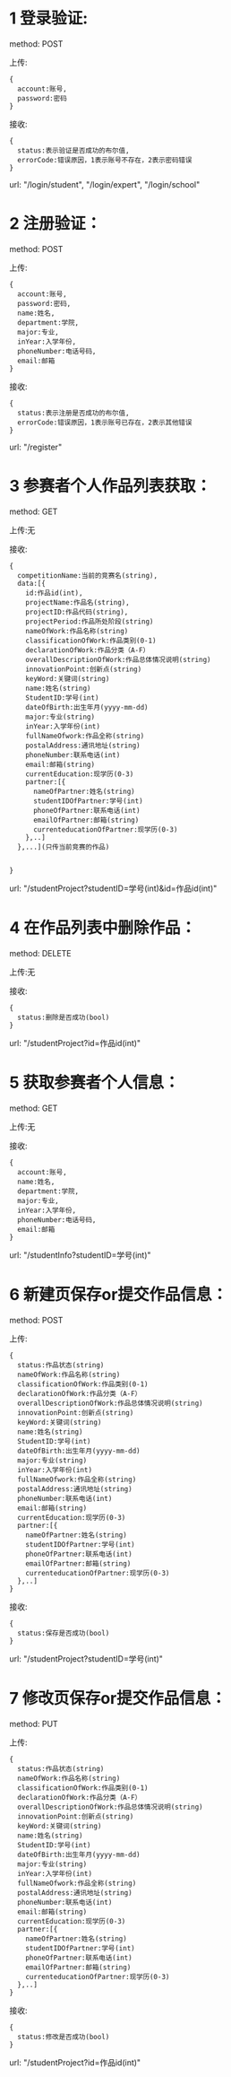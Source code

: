 # 1 登录验证:

  method: POST

  上传:
  
    {
      account:账号,
      password:密码
    }
  
  接收:
  
    {
      status:表示验证是否成功的布尔值,
      errorCode:错误原因，1表示账号不存在，2表示密码错误
    }	
  
  url: "/login/student", "/login/expert", "/login/school"
  
# 2 注册验证：

  method: POST

  上传:
  
    {
      account:账号,
      password:密码,
      name:姓名,
      department:学院,
      major:专业,
      inYear:入学年份,
      phoneNumber:电话号码,
      email:邮箱
    }	
  
  接收:
  
    {
      status:表示注册是否成功的布尔值,
      errorCode:错误原因，1表示账号已存在，2表示其他错误
    }	
  
  url: "/register"

# 3 参赛者个人作品列表获取：

  method: GET

  上传:无
  
  接收:
  
    {
      competitionName:当前的竞赛名(string),
      data:[{
        id:作品id(int),
        projectName:作品名(string),
        projectID:作品代码(string),
        projectPeriod:作品所处阶段(string)
        nameOfWork:作品名称(string)
        classificationOfWork:作品类别(0-1)
        declarationOfWork:作品分类（A-F）
        overallDescriptionOfWork:作品总体情况说明(string)
        innovationPoint:创新点(string)
        keyWord:关键词(string)
        name:姓名(string)
        StudentID:学号(int)
        dateOfBirth:出生年月(yyyy-mm-dd)
        major:专业(string)
        inYear:入学年份(int)
        fullNameOfwork:作品全称(string)
        postalAddress:通讯地址(string)
        phoneNumber:联系电话(int)
        email:邮箱(string)
        currentEducation:现学历(0-3)
        partner:[{
          nameOfPartner:姓名(string)
          studentIDOfPartner:学号(int)
          phoneOfPartner:联系电话(int)
          emailOfPartner:邮箱(string)
          currenteducationOfPartner:现学历(0-3)
        },..]
      },...](只传当前竞赛的作品)
      
      
    }	
  
  url: "/studentProject?studentID=学号(int)&id=作品id(int)"
  
  # 4 在作品列表中删除作品：

  method: DELETE

  上传:无
  
  接收:
  
    {
      status:删除是否成功(bool)
    }	
  
  url: "/studentProject?id=作品id(int)"
  
  # 5 获取参赛者个人信息：

  method: GET

  上传:无
  
  接收:
  
    {
      account:账号,
      name:姓名,
      department:学院,
      major:专业,
      inYear:入学年份,
      phoneNumber:电话号码,
      email:邮箱
    }	
  
  url: "/studentInfo?studentID=学号(int)"
  
  # 6 新建页保存or提交作品信息：

  method: POST

  上传:
  
    {
      status:作品状态(string)
      nameOfWork:作品名称(string)
      classificationOfWork:作品类别(0-1)
      declarationOfWork:作品分类（A-F）
      overallDescriptionOfWork:作品总体情况说明(string)
      innovationPoint:创新点(string)
      keyWord:关键词(string)
      name:姓名(string)
      StudentID:学号(int)
      dateOfBirth:出生年月(yyyy-mm-dd)
      major:专业(string)
      inYear:入学年份(int)
      fullNameOfwork:作品全称(string)
      postalAddress:通讯地址(string)
      phoneNumber:联系电话(int)
      email:邮箱(string)
      currentEducation:现学历(0-3)
      partner:[{
        nameOfPartner:姓名(string)
        studentIDOfPartner:学号(int)
        phoneOfPartner:联系电话(int)
        emailOfPartner:邮箱(string)
        currenteducationOfPartner:现学历(0-3)
      },..]
    }	
  
  接收:
   
    {
      status:保存是否成功(bool)
    }	
  
  url: "/studentProject?studentID=学号(int)"
  
  # 7 修改页保存or提交作品信息：

  method: PUT

  上传:
  
    {
      status:作品状态(string)
      nameOfWork:作品名称(string)
      classificationOfWork:作品类别(0-1)
      declarationOfWork:作品分类（A-F）
      overallDescriptionOfWork:作品总体情况说明(string)
      innovationPoint:创新点(string)
      keyWord:关键词(string)
      name:姓名(string)
      StudentID:学号(int)
      dateOfBirth:出生年月(yyyy-mm-dd)
      major:专业(string)
      inYear:入学年份(int)
      fullNameOfwork:作品全称(string)
      postalAddress:通讯地址(string)
      phoneNumber:联系电话(int)
      email:邮箱(string)
      currentEducation:现学历(0-3)
      partner:[{
        nameOfPartner:姓名(string)
        studentIDOfPartner:学号(int)
        phoneOfPartner:联系电话(int)
        emailOfPartner:邮箱(string)
        currenteducationOfPartner:现学历(0-3)
      },..]
    }	
  
  接收:
   
    {
      status:修改是否成功(bool)
    }	
  
  url: "/studentProject?id=作品id(int)"
